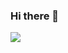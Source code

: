 ### Hi there 👋


<img align="center" src="https://github-readme-stats.vercel.app/api/top-langs/?username=a1393323447&layout=compact">
